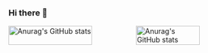 ### Hi there 👋

<!--
**soobin1104/soobin1104** is a ✨ _special_ ✨ repository because its `README.md` (this file) appears on your GitHub profile.

Here are some ideas to get you started:

- 🔭 I’m currently working on ...
- 🌱 I’m currently learning ...
- 👯 I’m looking to collaborate on ...
- 🤔 I’m looking for help with ...
- 💬 Ask me about ...
- 📫 How to reach me: ...
- 😄 Pronouns: ...
- ⚡ Fun fact: ...
-->

<div style="display: flex; justify-content: space-between;">   <a href="https://github.com/anuraghazra/github-readme-stats">     <img src="https://github-readme-stats.vercel.app/api?username=soobin1104&theme=ambient_gradient&repo=my-profile" alt="Anurag's GitHub stats" style="width: 100%;">   </a>   <img src="https://github-readme-stats.vercel.app/api/top-langs/?username=soobin1104&layout=compact" alt="Anurag's GitHub stats" style="width: 50%;"> </div>
